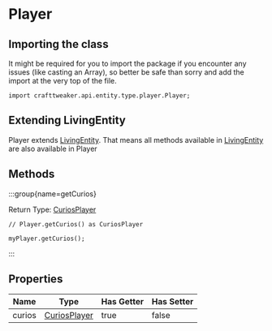 # Player

## Importing the class

It might be required for you to import the package if you encounter any issues (like casting an Array), so better be safe than sorry and add the import at the very top of the file.
```zenscript
import crafttweaker.api.entity.type.player.Player;
```


## Extending LivingEntity

Player extends [LivingEntity](/mods/sixikutils/utils/entity/ExpandLivingEntity). That means all methods available in [LivingEntity](/mods/sixikutils/utils/entity/ExpandLivingEntity) are also available in Player

## Methods

:::group{name=getCurios}

Return Type: [CuriosPlayer](/mods/sixikutils/curios/player/CuriosPlayer)

```zenscript
// Player.getCurios() as CuriosPlayer

myPlayer.getCurios();
```

:::


## Properties

|  Name  |                            Type                             | Has Getter | Has Setter |
|--------|-------------------------------------------------------------|------------|------------|
| curios | [CuriosPlayer](/mods/sixikutils/curios/player/CuriosPlayer) | true       | false      |

